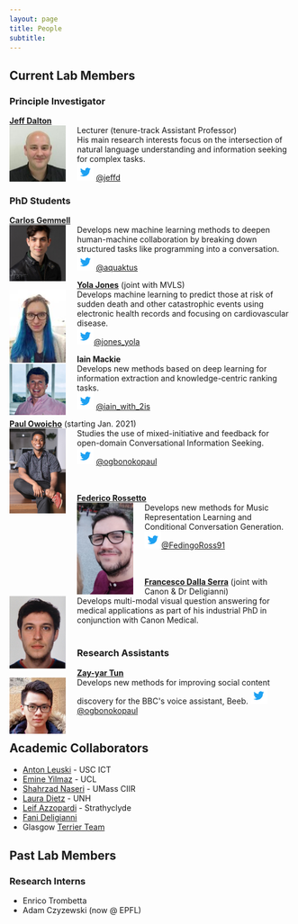 ```yaml
---
layout: page
title: People
subtitle: 
---
```


## Current Lab Members

### Principle Investigator
**[Jeff Dalton](https://www.gla.ac.uk/schools/computing/staff/jeffdalton/)** <br> <img src="/assets/img/jeff_dalton.jpeg" width="100px" style="float: left; margin-right: 20px;"> Lecturer (tenure-track Assistant Professor)  
His main research interests focus on the intersection of natural language understanding and information seeking for complex tasks.  
<img src="/assets/img/Twitter_Logo_Blue.png" width="30px"> [@jeffd](https://twitter.com/jeffd)
<br>  

### PhD Students
**[Carlos Gemmell](https://aquaktus.github.io)** <br>  <img src="/assets/img/carlos_gemmell.jpeg" width="100px" style="float: left; margin-right: 20px;">  Develops new machine learning methods to deepen human-machine collaboration by breaking down structured tasks like programming into a conversation.  
<img src="/assets/img/Twitter_Logo_Blue.png" width="30px"> [@aquaktus](https://twitter.com/aquaktus)

**[Yola Jones](https://uk.linkedin.com/in/yola-jones-6a6b0512b)** (joint with MVLS)<br> <img src="/assets/img/yola_jones.jpg" width="100px" style="float: left; margin-right: 20px;"> Develops machine learning to predict those at risk of sudden death and other catastrophic events using electronic health records and focusing on cardiovascular disease.  
<img src="/assets/img/Twitter_Logo_Blue.png" width="30px">[@jones_yola](https://twitter.com/jones_yola)

**Iain Mackie** <br> <img src="/assets/img/Iain_photo.jpeg" width="100px" style="float: left; margin-right: 20px;"> Develops new methods based on deep learning for information extraction and knowledge-centric ranking tasks.   
<img src="/assets/img/Twitter_Logo_Blue.png" width="30px"> [@iain_with_2is](https://twitter.com/iain_with_2is)

**[Paul Owoicho](https://www.linkedin.com/in/paulowoicho/)** (starting Jan. 2021) <br> <img src="/assets/img/Paul_Owoicho.jpg" width="100px" style="float: left; margin-right: 20px;"> Studies the use of mixed-initiative and feedback for open-domain Conversational Information Seeking.  
<img src="/assets/img/Twitter_Logo_Blue.png" width="30px"> [@ogbonokopaul](https://twitter.com/ogbonokopaul)  
<br> 
<br>
  
**[Federico Rossetto](https://www.linkedin.com/in/federico-rossetto-819b36140/)** <br> <img src="/assets/img/federico_rossetto.jpg" width="100px" style="float: left; margin-right: 20px;"> Develops new methods for Music Representation Learning and Conditional Conversation Generation. <br>
<img src="/assets/img/Twitter_Logo_Blue.png" width="30px">[@FedingoRoss91](https://twitter.com/FedingoRoss91)
<br>  
<br> 


**[Francesco Dalla Serra](https://uk.linkedin.com/in/francesco-dalla-serra-419984142)** (joint with Canon & Dr Deligianni)<br>  <img src="/assets/img/francesco_dalla_serra.jpg" width="100px" style="float: left; margin-right: 20px;"> Develops multi-modal visual question answering for medical applications as part of his industrial PhD in conjunction with Canon Medical. 
<br>
<br> 

### Research Assistants
**[Zay-yar Tun](https://uk.linkedin.com/in/zay-yar-tun-668411153)** <br> <img src="/assets/img/zay-yar-sm.jpeg" width="100px" style="float: left; margin-right: 20px;"> Develops new methods for improving social content discovery for the BBC's voice assistant, Beeb. 
<img src="/assets/img/Twitter_Logo_Blue.png" width="30px">  [@ogbonokopaul](https://twitter.com/ogbonokopaul)  
<br>  
  
## Academic Collaborators
- [Anton Leuski](https://ict.usc.edu/profile/anton-leuski/) - USC ICT
- [Emine Yilmaz](https://sites.google.com/site/emineyilmaz/) - UCL
- [Shahrzad Naseri](https://people.cs.umass.edu/~shnaseri/) - UMass CIIR
- [Laura Dietz](https://www.cs.unh.edu/~dietz/) - UNH
- [Leif Azzopardi](http://www.dcs.gla.ac.uk/~leif/) - Strathyclyde
- [Fani Deligianni](https://www.gla.ac.uk/schools/computing/staff/fanideligianni/)
- Glasgow [Terrier Team](http://terrierteam.dcs.gla.ac.uk/)

## Past Lab Members 

### Research Interns
- Enrico Trombetta
- Adam Czyzewski (now @ EPFL)
